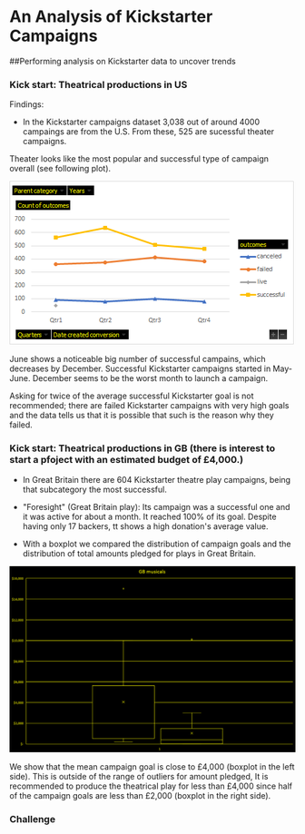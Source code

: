 # An Analysis of Kickstarter Campaigns
##Performing analysis on Kickstarter data to uncover trends


### Kick start: Theatrical productions in US

Findings:

* In the Kickstarter campaigns dataset 3,038 out of around 4000 campaings are from the U.S. From these, 525 are sucessful theater campaigns.

Theater looks like the most popular and successful type of campaign overall (see following plot). 

![Plot 2](graphic_2.png)

June shows a noticeable big number of successful campains, which decreases by December. Successful Kickstarter campaigns started in May-June. December seems to be the worst month to launch a campaign.


Asking for twice of the average successful Kickstarter goal is not recommended; there are failed Kickstarter campaigns with very high goals and the data tells us that it is possible that such is the reason why they failed.


### Kick start: Theatrical productions in GB (there is interest to start a pfoject with an estimated budget of £4,000.)

* In Great Britain there are 604 Kickstarter theatre play campaigns, being that subcategory the most successful.
* "Foresight" (Great Britain play): Its campaign was a successful one and it was active for about a month. It reached 100% of its goal. 
  Despite having only 17 backers, tt shows a high donation's average value. 
  
* With a boxplot we compared the distribution of campaign goals and the distribution of total amounts pledged for plays in Great Britain.
 
![Plot 3](graphic_3.png)

We show that the mean campaign goal is close to £4,000 (boxplot in the left side). This is outside of the range of outliers for amount pledged, It is recommended to produce the theatrical play for less than £4,000 since half of the campaign goals are less than £2,000 (boxplot in the right side).


### Challenge


